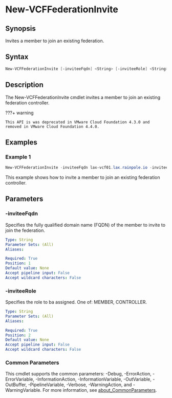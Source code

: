 # New-VCFFederationInvite

## Synopsis

Invites a member to join an existing federation.

## Syntax

```powershell
New-VCFFederationInvite [-inviteeFqdn] <String> [-inviteeRole] <String> [<CommonParameters>]
```

## Description

The New-VCFFederationInvite cmdlet invites a member to join an existing federation controller.

???+ warning

    This API is was deprecated in VMware Cloud Foundation 4.3.0 and removed in VMware Cloud Foundation 4.4.0.

## Examples

### Example 1

```powershell
New-VCFFederationInvite -inviteeFqdn lax-vcf01.lax.rainpole.io -inviteeRole MEMBER
```

This example shows how to invite a member to join an existing federation controller.

## Parameters

### -inviteeFqdn

Specifies the fully qualified domain name (FQDN) of the member to invite to join the federation.

```yaml
Type: String
Parameter Sets: (All)
Aliases:

Required: True
Position: 1
Default value: None
Accept pipeline input: False
Accept wildcard characters: False
```

### -inviteeRole

Specifies the role to ba assigned. One of: MEMBER, CONTROLLER.

```yaml
Type: String
Parameter Sets: (All)
Aliases:

Required: True
Position: 2
Default value: None
Accept pipeline input: False
Accept wildcard characters: False
```

### Common Parameters

This cmdlet supports the common parameters: -Debug, -ErrorAction, -ErrorVariable, -InformationAction, -InformationVariable, -OutVariable, -OutBuffer, -PipelineVariable, -Verbose, -WarningAction, and -WarningVariable. For more information, see [about_CommonParameters](http://go.microsoft.com/fwlink/?LinkID=113216).
